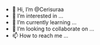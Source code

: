 - 👋 Hi, I’m @Cerisuraa
- 👀 I’m interested in ...
- 🌱 I’m currently learning ...
- 💞️ I’m looking to collaborate on ...
- 📫 How to reach me ...

<!---
Cerisuraa/Cerisuraa is a ✨ special ✨ repository because its `README.md` (this file) appears on your GitHub profile.
You can click the Preview link to take a look at your changes.
--->
